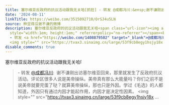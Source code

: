 ```yaml
---
title: 塞尔维亚反政府的抗议活动跟我无关哈[抓狂] - 转发 @成都冯川:&ensp;谢不谦刚出访塞尔维亚回来，那里就发生了反政府抗议活动。评论区很多人说是美帝操纵。美帝真...
date: '2024-08-11'
linkTitle: https://weibo.com/3515092710/OrSJ4u5LN
source: 种豆得瓜谢不谦的微博
description: 塞尔维亚反政府的抗议活动跟我无关哈<span class="url-icon"><img alt="[抓狂]" src="https://h5.sinaimg.cn/m/emoticon/icon/default/d_zhuakuang-c007ffb7fe.png"
  style="width:1em; height:1em;" referrerpolicy="no-referrer"></span><br><blockquote>
  - 转发 <a href="https://weibo.com/1408879502" target="_blank">@成都冯川</a>: 谢不谦刚出访塞尔维亚回来，那里就发生了反政府抗议活动。评论区很多人说是美帝操纵。美帝真有那么大能量吗？你们之前不是说美帝就要完蛋了哒？就算美帝操纵，那也只是外因。学过《毛选》的人都知道，外因只有通过内因才能起作用，内因才是决定性因素。
  <img style="" src="https://tvax3.sinaimg.cn/large/53f9cb8egy1hsjy18x ...
disable_comments: true
---
```

塞尔维亚反政府的抗议活动跟我无关哈<span class="url-icon"><img alt="[抓狂]" src="https://h5.sinaimg.cn/m/emoticon/icon/default/d_zhuakuang-c007ffb7fe.png" style="width:1em; height:1em;" referrerpolicy="no-referrer"></span><br><blockquote> - 转发 <a href="https://weibo.com/1408879502" target="_blank">@成都冯川</a>: 谢不谦刚出访塞尔维亚回来，那里就发生了反政府抗议活动。评论区很多人说是美帝操纵。美帝真有那么大能量吗？你们之前不是说美帝就要完蛋了哒？就算美帝操纵，那也只是外因。学过《毛选》的人都知道，外因只有通过内因才能起作用，内因才是决定性因素。 <img style="" src="https://tvax3.sinaimg.cn/large/53f9cb8egy1hsjy18x ...